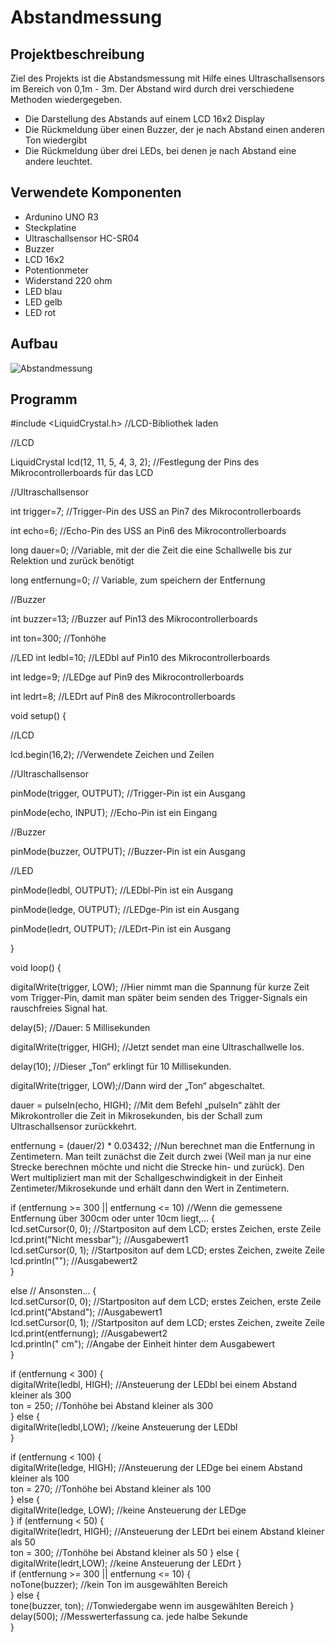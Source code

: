 # Abstandmessung

## Projektbeschreibung

Ziel des Projekts ist die Abstandsmessung mit Hilfe eines Ultraschallsensors im Bereich von 0,1m - 3m.
Der Abstand wird durch drei verschiedene Methoden wiedergegeben.
  *  Die Darstellung des Abstands auf einem LCD 16x2 Display
  *  Die Rückmeldung über einen Buzzer, der je nach Abstand einen anderen Ton wiedergibt
  *  Die Rückmeldung über drei LEDs, bei denen je nach Abstand eine andere leuchtet.
  
## Verwendete Komponenten 

* Ardunino UNO R3
* Steckplatine
* Ultraschallsensor HC-SR04
* Buzzer
* LCD 16x2
* Potentionmeter
* Widerstand 220 ohm
* LED blau
* LED gelb
* LED rot

## Aufbau

![Abstandmessung](https://user-images.githubusercontent.com/61704611/76163060-4ebe0300-6143-11ea-83b0-60a2acd8326a.png)

## Programm

#include <LiquidCrystal.h> //LCD-Bibliothek laden

//LCD

LiquidCrystal lcd(12, 11, 5, 4, 3, 2); //Festlegung der Pins des Mikrocontrollerboards für das LCD

//Ultraschallsensor

int trigger=7; //Trigger-Pin des USS an Pin7 des Mikrocontrollerboards

int echo=6; //Echo-Pin des USS an Pin6 des Mikrocontrollerboards

long dauer=0; //Variable, mit der die Zeit die eine Schallwelle bis zur Relektion und zurück benötigt

long entfernung=0; // Variable, zum speichern der Entfernung

//Buzzer

int buzzer=13; //Buzzer auf Pin13 des Mikrocontrollerboards

int ton=300; //Tonhöhe

//LED
int ledbl=10; //LEDbl auf Pin10 des Mikrocontrollerboards

int ledge=9; //LEDge auf Pin9 des Mikrocontrollerboards

int ledrt=8; //LEDrt auf Pin8 des Mikrocontrollerboards

void setup() 
{

//LCD

lcd.begin(16,2); //Verwendete Zeichen und Zeilen

//Ultraschallsensor

pinMode(trigger, OUTPUT); //Trigger-Pin ist ein Ausgang

pinMode(echo, INPUT); //Echo-Pin ist ein Eingang

  
//Buzzer

pinMode(buzzer, OUTPUT); //Buzzer-Pin ist ein Ausgang

//LED

pinMode(ledbl, OUTPUT); //LEDbl-Pin ist ein Ausgang

pinMode(ledge, OUTPUT); //LEDge-Pin ist ein Ausgang

pinMode(ledrt, OUTPUT); //LEDrt-Pin ist ein Ausgang
  
}

void loop() 
{

digitalWrite(trigger, LOW); //Hier nimmt man die Spannung für kurze Zeit vom Trigger-Pin, damit man später beim senden des Trigger-Signals ein rauschfreies Signal hat.
 
 delay(5); //Dauer: 5 Millisekunden
 
 digitalWrite(trigger, HIGH); //Jetzt sendet man eine Ultraschallwelle los.
 
 delay(10); //Dieser „Ton“ erklingt für 10 Millisekunden.
 
 digitalWrite(trigger, LOW);//Dann wird der „Ton“ abgeschaltet.
 
 dauer = pulseIn(echo, HIGH); //Mit dem Befehl „pulseIn“ zählt der Mikrokontroller die Zeit in Mikrosekunden, bis der Schall zum Ultraschallsensor zurückkehrt.
 
 entfernung = (dauer/2) * 0.03432; //Nun berechnet man die Entfernung in Zentimetern. Man teilt zunächst die Zeit durch zwei  (Weil man ja nur eine Strecke berechnen möchte und nicht die Strecke hin- und zurück). Den Wert multipliziert man mit der Schallgeschwindigkeit in der Einheit Zentimeter/Mikrosekunde und erhält dann den Wert in Zentimetern.
 
  
  if (entfernung >= 300 || entfernung <= 10) //Wenn die gemessene Entfernung über 300cm oder unter 10cm liegt,…
  {   
      lcd.setCursor(0, 0); //Startpositon auf dem LCD; erstes Zeichen, erste Zeile     
      lcd.print("Nicht messbar"); //Ausgabewert1      
      lcd.setCursor(0, 1); //Startpositon auf dem LCD; erstes Zeichen, zweite Zeile      
      lcd.println(""); //Ausgabewert2  
  }
    
  else //  Ansonsten…
  {    
      lcd.setCursor(0, 0); //Startpositon auf dem LCD; erstes Zeichen, erste Zeile
      lcd.print("Abstand"); //Ausgabewert1      
      lcd.setCursor(0, 1); //Startpositon auf dem LCD; erstes Zeichen, zweite Zeile      
      lcd.print(entfernung); //Ausgabewert2      
      lcd.println(" cm"); //Angabe der Einheit hinter dem Ausgabewert    
  }
  
  if (entfernung < 300)
  {  
    digitalWrite(ledbl, HIGH); //Ansteuerung der LEDbl bei einem Abstand kleiner als 300    
    ton = 250; //Tonhöhe bei Abstand kleiner als 300    
  }
  else 
  {  
    digitalWrite(ledbl,LOW); //keine Ansteuerung der LEDbl    
  }

  if (entfernung < 100) 
  {    
    digitalWrite(ledge, HIGH); //Ansteuerung der LEDge bei einem Abstand kleiner als 100      
    ton = 270; //Tonhöhe bei Abstand kleiner als 100      
  }
  else 
  {  
    digitalWrite(ledge, LOW); //keine Ansteuerung der LEDge    
  }
  if (entfernung < 50) 
  {  
    digitalWrite(ledrt, HIGH); //Ansteuerung der LEDrt bei einem Abstand kleiner als 50    
    ton = 300; //Tonhöhe bei Abstand kleiner als 50
  }
  else 
  { 
    digitalWrite(ledrt,LOW); //keine Ansteuerung der LEDrt
  }      
  if (entfernung >= 300 || entfernung <= 10)
  {  
    noTone(buzzer); //kein Ton im ausgewählten Bereich  
  }
  else 
  {  
    tone(buzzer, ton); //Tonwiedergabe wenn im ausgewählten Bereich
  }  
  delay(500); //Messwerterfassung ca. jede halbe Sekunde  
}
  
